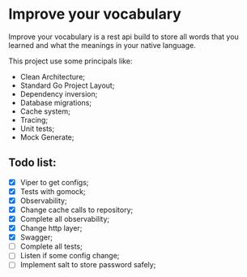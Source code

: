 # Improve your vocabulary
Improve your vocabulary is a rest api build to store all words that you learned and what the meanings in your native language.

This project use some principals like:
- Clean Architecture;
- Standard Go Project Layout;
- Dependency inversion;
- Database migrations;
- Cache system;
- Tracing;
- Unit tests;
- Mock Generate;

## Todo list:
- [x] Viper to get configs;
- [x] Tests with gomock;
- [x] Observability;
- [x] Change cache calls to repository;
- [x] Complete all observability;
- [x] Change http layer;
- [x] Swagger;
- [ ] Complete all tests;
- [ ] Listen if some config change;
- [ ] Implement salt to store password safely;